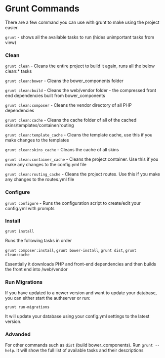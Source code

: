 Grunt Commands
==============

There are a few command you can use with grunt to make using the project easier.

`grunt` - shows all the available tasks to run (hides unimportant tasks from view)

### Clean

`grunt clean` - Cleans the entire project to build it again, runs all the below clean:* tasks

`grunt clean:bower` - Cleans the bower_components folder

`grunt clean:build` - Cleans the web/vendor folder - the compressed front end dependencies built from bower_components

`grunt clean:composer` - Cleans the vendor directory of all PHP dependencies

`grunt clean:cache` - Cleans the cache folder of all of the cached skins/templates/container/routing

`grunt clean:template_cache` - Cleans the template cache, use this if you make changes to the templates

`grunt clean:skins_cache` - Cleans the cache of all skins

`grunt clean:container_cache` - Cleans the project container. Use this if you make any changes to the config.yml file

`grunt clean:routing_cache` - Cleans the project routes. Use this if you make any changes to the routes.yml file

### Configure

`grunt configure` - Runs the configuration script to create/edit your config.yml with prompts

### Install

`grunt install`

Runs the following tasks in order 

`grunt composer:install`, `grunt bower-install`, `grunt dist`, `grunt clean:cache`

Essentially it downloads PHP and front-end dependencies and then builds the front end into /web/vendor

### Run Migrations

If you have updated to a newer version and want to update your database, you can either start the authserver or run:

`grunt run-migrations`

It will update your database using your config.yml settings to the latest version.

### Advanded

For other commands such as `dist` (build bower_components). Run `grunt --help`. It will show the full list of available tasks and their descriptions
